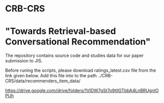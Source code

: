 # CRB-CRS
# "Towards Retrieval-based Conversational Recommendation"
The repository contains source code and studies data for our paper submission to JIS.


Before runing the scripts, please download ratings_latest.csv file from the link given below. Add this file into to the path ../CRB-CRS/data/recommenders_item_data/

https://drive.google.com/drive/folders/1VIDW7gSt7o9tllGTbbA4LnBRUgnlOPUh
